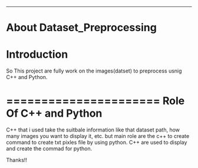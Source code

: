 ****************************************
About Dataset_Preprocessing
============
Introduction
============
So This project are fully work on the images(datset) to preprocess usnig C++ and Python.

======================
Role Of C++ and Python
======================
C++ that i used take the suitbale information like that dataset path, how many images you want to display it, etc. but main role are the c++ to create command to create txt pixles file by using python. C++ are used to display and create the commad for python.

Thanks!!
